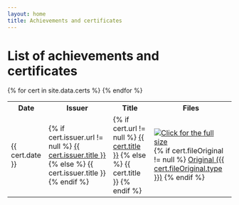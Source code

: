 ```yaml
---
layout: home
title: Achievements and certificates
---
```

# List of achievements and certificates
<link rel="stylesheet" href="assets/style.css">
<table>
  <tr>
    <th>Date</th>
    <th>Issuer</th>
    <th>Title</th>
    <th>Files</th>
  </tr>
{% for cert in site.data.certs %}
  <tr>
    <td>{{ cert.date }}</td>
    <td>
      {% if cert.issuer.url != null %}
        <a href="{{ cert.issuer.url }}">{{ cert.issuer.title }}</a>
      {% else %}
        {{ cert.issuer.title }}
      {% endif %}
	</td>
    <td>
      {% if cert.url != null %}
        <a href="{{ cert.url }}">{{ cert.title }}</a>
      {% else %}
        {{ cert.title }}
      {% endif %}
  </td>
    <td>
      <a href="{{ cert.filePNG }}">
	    <img 
		class="thumbnail-img"
	    src="{{ cert.thumbnail.url }}" 
		alt="Click for the full size"
		title="Click for the full size"
		{% if cert.thumbnail.width != null %}width="{{ cert.thumbnail.width }}"{% endif %}
		{% if cert.thumbnail.height != null %}height="{{ cert.thumbnail.height }}"{% endif %}/>
	  </a>
    <br/>
    {% if cert.fileOriginal != null %}
      <a href="{{ cert.fileOriginal.url }}">Original ({{ cert.fileOriginal.type }})</a>
    {% endif %}
  </td>
  </tr>
{% endfor %}
</table>